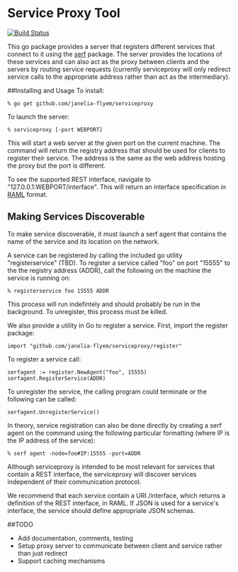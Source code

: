 # Service Proxy Tool

[![Build Status](https://drone.io/github.com/janelia-flyem/serviceproxy/status.png)](https://drone.io/github.com/janelia-flyem/serviceproxy/latest)

This go package provides a server that registers different services that
connect to it using the [serf](https://github.com/hashicorp/serf)
package.  The server provides the locations
of these services and can also act as the proxy between clients and the
servers by routing service requests (currently serviceproxy will only
redirect service calls to the appropriate address rather than act as
the intermediary).

##Installing and Usage
To install:

    % go get github.com/janelia-flyem/serviceproxy

To launch the server:

    % serviceproxy [-port WEBPORT]

This will start a web server at the given port on the current
machine.  The command will return the registry address that should
be used for clients to register their service.  The address is the same
as the web address hosting the proxy but the port is different.

To see the supported REST interface, navigate to
"127.0.0.1:WEBPORT/interface".  This will return an interface
specification in [RAML](http://raml.org) format.  

## Making Services Discoverable

To make service discoverable, it must launch a serf agent that
contains the name of the service and its location on the network.

A service can be registered by calling the included go utility "registerservice" (TBD).
To register a service called "foo" on port "15555" to the
the registry address (ADDR), call the following on the machine the service is running on:
    
    % registerservice foo 15555 ADDR

This process will run indefintely and should probably be run in the background.
To unregister, this process must be killed.

We also provide a utility in Go to register a service.  First,
import the register package:

    import "github.com/janelia-flyem/serviceproxy/register"

To register a service call:
    
    serfagent := register.NewAgent("foo", 15555)
    serfagent.RegisterService(ADDR)

To unregister the service, the calling program could terminate or
the following can be called:

    serfagent.UnregisterService()

In theory, service registration can also be done directly by creating
a serf agent on the command using the following particular formatting
(where IP is the IP address of the service):

    % serf agent -node=foo#IP:15555 -port=ADDR

Although serviceproxy is intended to be most relevant
for services that contain a REST interface, the serviceproxy
will discover services independent of their communication protocol.

We recommend that each service contain a URI /interface, which
returns a definition of the REST interface, in RAML.
If JSON is used for a service's interface, the service should
define appropriate JSON schemas.

##TODO

* Add documentation, comments, testing
* Setup proxy server to communicate between client and service rather than just redirect
* Support caching mechanisms

